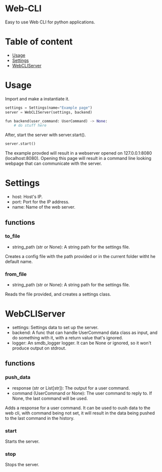 # Web-CLI
Easy to use Web CLI for python applications.

# Table of content
 - [Usage](#usage)
 - [Settings](#settings)
 - [WebCLIServer](#webcliserver)

# Usage
Import and make a instantiate it. 
```python
settings = Settings(name="Example page")
server = WebCLIServer(settings, backend)

fun backend(user_command: UserCommand) -> None:
    # do stuff here
```

After, start the server with server.start().

```python
server.start()
```

The example provded will result in a webserver opened on 127.0.0.1:8080 (localhost:8080). Opening this page will result in a command line looking webpage that can communicate with the server.

# Settings
 - host: Host's IP.
 - port: Port for the IP address.
 - name: Name of the web server.

## functions

### to_file
 - string_path (str or None): A string path for the settings file.

Creates a config file with the path provided or in the current folder witht he default name. 

### from_file
 - string_path (str or None): A string path for the settings file.

Reads the file provided, and creates a settings class.

# WebCLIServer
 - settings: Settings data to set up the server.
 - backend: A func that can handle UserCommand data class as input, and do something with it, with a return value that's ignored.
 - logger: An smdb_logger logger. It can be None or ignored, so it won't produce output on stdrout.

## functions

### push_data
 - response (str or List[str]): The output for a user command.
 - command (UserCommand or None): The user command to reply to. If None, the last command will be used.

Adds a response for a user command. It can be used to oush data to the web cli, with command being not set, it will result in the data being pushed to the last command in the history.

### start
Starts the server.

### stop
Stops the server.
